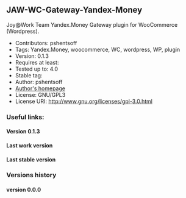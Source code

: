 ## JAW-WC-Gateway-Yandex-Money

Joy@Work Team Yandex.Money Gateway plugin for WooCommerce (Wordpress).

-   Contributors: pshentsoff
-   Tags: Yandex.Money, woocommerce, WC, wordpress, WP, plugin
-   Version: 0.1.3
-   Requires at least:
-   Tested up to: 4.0
-   Stable tag:
-   Author: pshentsoff
-   [Author's homepage](http://pshentsoff.ru "Author's homepage")
-   License: GNU/GPL3
-   License URI: http://www.gnu.org/licenses/gpl-3.0.html

### Useful links:

#### Version 0.1.3
#### Last work version
#### Last stable version

### Versions history

#### version 0.0.0

